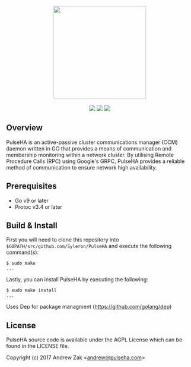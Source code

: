 <p align="center">
<img src="pulse-logo.png" width="250">
<br><br>
<a href="https://semaphoreci.com/syleron/pulseha"><img src="https://semaphoreci.com/api/v1/syleron/pulseha/branches/dev/shields_badge.svg"><a/>
<a href="https://godoc.org/github.com/Syleron/PulseHA"><img src="https://godoc.org/github.com/Syleron/PulseHA?status.svg"><a/>
<a href="https://www.gnu.org/licenses/agpl-3.0"><img src="https://img.shields.io/badge/License-AGPL%20v3-blue.svg"><a/>
</p>
  
## Overview
PulseHA is an active-passive cluster communications manager (CCM) daemon written in GO that provides a means of communication and membership monitoring within a network cluster. By utilising Remote Procedure Calls (RPC) using Google's GRPC, PulseHA provides a reliable method of communication to ensure network high availability.

## Prerequisites

* Go v9 or later
* Protoc v3.4 or later

## Build & Install

First you will need to clone this repository into `$GOPATH/src/github.com/Syleron/PulseHA` and execute the following command(s):


```
$ sudo make
...
```

Lastly, you can install PulseHA by executing the following:

```
$ sudo make install
...
```

Uses Dep for package managment (https://github.com/golang/dep)
## License
PulseHA source code is available under the AGPL License which can be found in the LICENSE file.

Copyright (c) 2017 Andrew Zak <<andrew@pulseha.com>>
